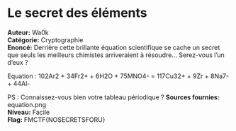 #  Le secret des éléments

**Auteur:** Wa0k  
**Catégorie:** Cryptographie  
**Enoncé:** Derrière cette brillante équation scientifique se cache un secret que seuls les meilleurs chimistes arriveraient à résoudre… Serez-vous l’un d’eux ?

Equation : 102Ar2 + 34Fr2+ + 6H2O  + 75MNO4- = 117Cu32+ + 9Zr + 8Na7- + 44Al- 

PS : Connaissez-vous bien votre tableau périodique ?
**Sources fournies:** equation.png  
**Niveau:** Facile  
**Flag:** FMCTF{NOSECRETSFORU}